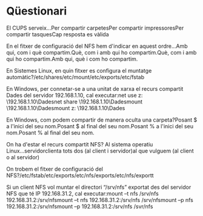 # Qüestionari

El CUPS serveix...Per compartir carpetesPer compartir impressoresPer compartir tasquesCap resposta es vàlida

En el fitxer de configuració del NFS hem d'indicar en aquest ordre...Amb qui, com i què compartim.Què, com i amb qui ho compartim.Què, com i amb qui ho compartim.Amb qui, què i com ho compartim.

En Sistemes Linux, en quin fitxer es configura el muntatge automàtic?/etc/shares/etc/mount/etc/exports/etc/fstab

En Windows, per connetar-se a una unitat de xarxa el recurs compartit Dades del servidor 192.168.1.10, cal executar:net use z: \192.168.1.10\Dadesnet share \192.168.1.10\Dadesmount \192.168.1.10\Dadesmount z: \192.168.1.10\Dades

En Windows, com podem compartir de manera oculta una carpeta?Posant $ a l'inici del seu nom.Posant $ al final del seu nom.Posant % a l'inici del seu nom.Posant % al final del seu nom.

On ha d'estar el recurs compartit NFS? Al sistema operatiu Linux...servidorclienta tots dos \(al client i servidor\)al que vulguem \(al client o al servidor\)

On trobem el fitxer de configuració del NFS?/etc/fstab/etc/exports/etc/nfs/exports/etc/nfs/exportt

Si un client NFS vol muntar el directori “/srv/nfs” exportat des del servidor NFS que té IP 192.168.31.2, cal executar:mount –t nfs /srv/nfs 192.168.31.2:/srv/nfsmount –t nfs 192.168.31.2:/srv/nfs /srv/nfsmount –p nfs 192.168.31.2:/srv/nfsmount –p 192.168.31.2:/srv/nfs /svr/nfs

